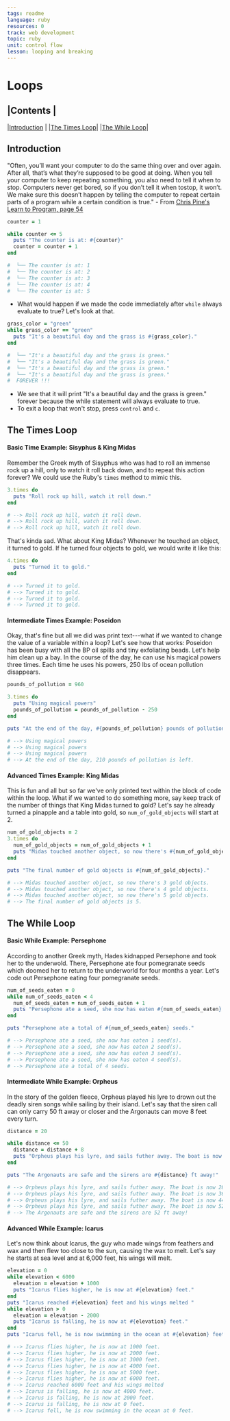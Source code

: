 ```yaml
---
tags: readme
language: ruby
resources: 0
track: web development
topic: ruby
unit: control flow
lesson: looping and breaking
---
```


# Loops

|Contents      |
----------------
|[Introduction](#introduction)  |
|[The Times Loop](#the-times-loop)|
|[The While Loop](#the-while-loop)|

## Introduction

"Often, you’ll want your computer to do the same thing over and over again. After all, that’s what they’re supposed to be good at doing. When you tell your computer to keep repeating something, you also need to tell it when to stop. Computers never get bored, so if you don’t tell it when tostop, it won’t. We make sure this doesn’t happen by telling the computer to repeat certain parts of a program while a certain condition is true." - From [Chris Pine's Learn to Program, page 54](http://books.flatironschool.com/books/43?page=54)


```ruby
counter = 1

while counter <= 5
  puts "The counter is at: #{counter}"
  counter = counter + 1
end

#  └── The counter is at: 1
#  └── The counter is at: 2
#  └── The counter is at: 3
#  └── The counter is at: 4
#  └── The counter is at: 5
```
* What would happen if we made the code immediately after `while` always evaluate to true? Let's look at that.
```ruby
grass_color = "green"
while grass_color == "green"
  puts "It's a beautiful day and the grass is #{grass_color}."
end

#  └── "It's a beautiful day and the grass is green."
#  └── "It's a beautiful day and the grass is green."
#  └── "It's a beautiful day and the grass is green."
#  └── "It's a beautiful day and the grass is green."
#  FOREVER !!!
```
* We see that it will print "It's a beautiful day and the grass is green." forever because the while statement will always evaluate to true. 
* To exit a loop that won't stop, press `control` and `c`.


## The Times Loop

#### Basic Time Example: Sisyphus & King Midas

Remember the Greek myth of Sisyphus who was had to roll an immense rock up a hill, only to watch it roll back down, and to repeat this action forever? We could use the Ruby's `times` method to mimic this.

```ruby
3.times do 
  puts "Roll rock up hill, watch it roll down."
end

# --> Roll rock up hill, watch it roll down.
# --> Roll rock up hill, watch it roll down.
# --> Roll rock up hill, watch it roll down.
```
That's kinda sad. What about King Midas? Whenever he touched an object, it turned to gold. If he turned four objects to gold, we would write it like this:

```ruby
4.times do 
  puts "Turned it to gold."
end

# --> Turned it to gold.
# --> Turned it to gold.
# --> Turned it to gold.
# --> Turned it to gold.
```

#### Intermediate Times Example: Poseidon

Okay, that's fine but all we did was print text---what if we wanted to change the value of a variable within a loop? Let's see how that works: Poseidon has been busy with all the BP oil spills and tiny exfoliating beads. Let's help him clean up a bay. In the course of the day, he can use his magical powers three times. Each time he uses his powers, 250 lbs of ocean pollution disappears.

```ruby
pounds_of_pollution = 960

3.times do 
  puts "Using magical powers"
  pounds_of_pollution = pounds_of_pollution - 250
end

puts "At the end of the day, #{pounds_of_pollution} pounds of pollution is left."

# --> Using magical powers
# --> Using magical powers
# --> Using magical powers
# --> At the end of the day, 210 pounds of pollution is left.
```

#### Advanced Times Example: King Midas

This is fun and all but so far we've only printed text within the block of code within the loop. What if we wanted to do something more, say keep track of the number of things that King Midas turned to gold? Let's say he already turned a pinapple and a table into gold, so `num_of_gold_objects` will start at 2. 

```ruby
num_of_gold_objects = 2
3.times do 
  num_of_gold_objects = num_of_gold_objects + 1
  puts "Midas touched another object, so now there's #{num_of_gold_objects} gold objects."
end

puts "The final number of gold objects is #{num_of_gold_objects}."

# --> Midas touched another object, so now there's 3 gold objects.
# --> Midas touched another object, so now there's 4 gold objects.
# --> Midas touched another object, so now there's 5 gold objects.
# --> The final number of gold objects is 5.
```

## The While Loop

#### Basic While Example: Persephone

According to another Greek myth, Hades kidnapped Persephone and took her to the underwold. There, Persephone ate four pomegranate seeds which doomed her to return to the underworld for four months a year. Let's code out Persephone eating four pomegranate seeds.

```ruby
num_of_seeds_eaten = 0
while num_of_seeds_eaten < 4
  num_of_seeds_eaten = num_of_seeds_eaten + 1
  puts "Persephone ate a seed, she now has eaten #{num_of_seeds_eaten} seed(s)."
end

puts "Persephone ate a total of #{num_of_seeds_eaten} seeds."

# --> Persephone ate a seed, she now has eaten 1 seed(s).
# --> Persephone ate a seed, she now has eaten 2 seed(s).
# --> Persephone ate a seed, she now has eaten 3 seed(s).
# --> Persephone ate a seed, she now has eaten 4 seed(s).
# --> Persephone ate a total of 4 seeds.
```
#### Intermediate While Example: Orpheus

In the story of the golden fleece, Orpheus played his lyre to drown out the deadly siren songs while sailing by their island. Let's say that the siren call can only carry 50 ft away or closer and the Argonauts can move 8 feet every turn.

```ruby
distance = 20

while distance <= 50
  distance = distance + 8
  puts "Orpheus plays his lyre, and sails futher away. The boat is now #{distance} ft away from the sirens."
end

puts "The Argonauts are safe and the sirens are #{distance} ft away!"

# --> Orpheus plays his lyre, and sails futher away. The boat is now 28 ft away from the sirens.
# --> Orpheus plays his lyre, and sails futher away. The boat is now 36 ft away from the sirens.
# --> Orpheus plays his lyre, and sails futher away. The boat is now 44 ft away from the sirens.
# --> Orpheus plays his lyre, and sails futher away. The boat is now 52 ft away from the sirens.
# --> The Argonauts are safe and the sirens are 52 ft away!
```

#### Advanced While Example: Icarus

Let's now think about Icarus, the guy who made wings from feathers and wax and then flew too close to the sun, causing the wax to melt. Let's say he starts at sea level and at 6,000 feet, his wings will melt.

```ruby
elevation = 0
while elevation < 6000
  elevation = elevation + 1000
  puts "Icarus flies higher, he is now at #{elevation} feet."
end
puts "Icarus reached #{elevation} feet and his wings melted "
while elevation > 0
  elevation = elevation - 2000
  puts "Icarus is falling, he is now at #{elevation} feet."
end
puts "Icarus fell, he is now swimming in the ocean at #{elevation} feet."

# --> Icarus flies higher, he is now at 1000 feet.
# --> Icarus flies higher, he is now at 2000 feet.
# --> Icarus flies higher, he is now at 3000 feet.
# --> Icarus flies higher, he is now at 4000 feet.
# --> Icarus flies higher, he is now at 5000 feet.
# --> Icarus flies higher, he is now at 6000 feet.
# --> Icarus reached 6000 feet and his wings melted 
# --> Icarus is falling, he is now at 4000 feet.
# --> Icarus is falling, he is now at 2000 feet.
# --> Icarus is falling, he is now at 0 feet.
# --> Icarus fell, he is now swimming in the ocean at 0 feet.
```
